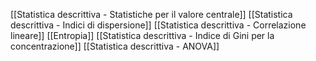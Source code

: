 [[Statistica descrittiva - Statistiche per il valore centrale]]
[[Statistica descrittiva - Indici di dispersione]]
[[Statistica descrittiva - Correlazione lineare]]
[[Entropia]]
[[Statistica descrittiva - Indice di Gini per la concentrazione]]
[[Statistica descrittiva - ANOVA]]